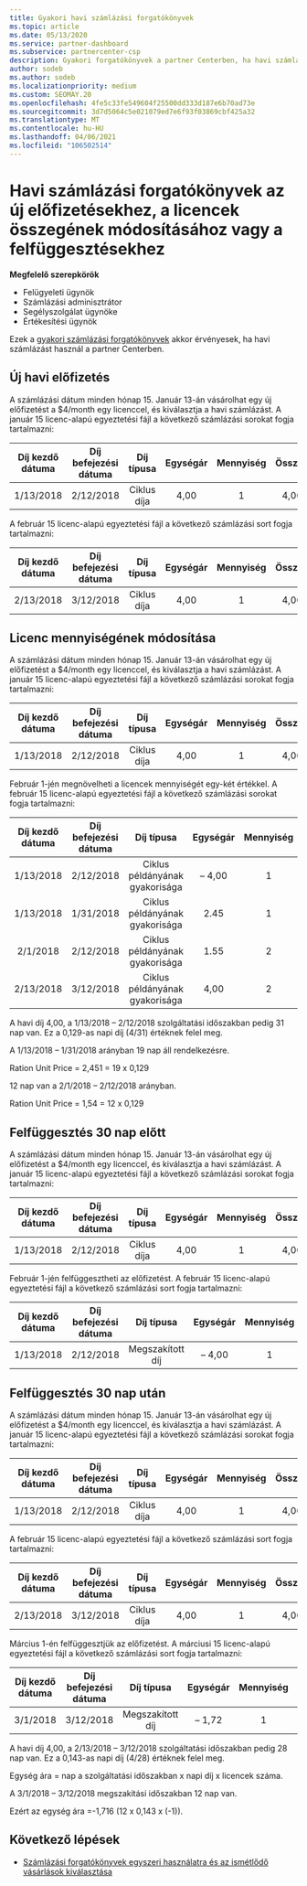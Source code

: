 ```yaml
---
title: Gyakori havi számlázási forgatókönyvek
ms.topic: article
ms.date: 05/13/2020
ms.service: partner-dashboard
ms.subservice: partnercenter-csp
description: Gyakori forgatókönyvek a partner Centerben, ha havi számlázást használ – új előfizetések hozzáadását, a licencek mennyiségének módosítását és az előfizetések felfüggesztését foglalja magában.
author: sodeb
ms.author: sodeb
ms.localizationpriority: medium
ms.custom: SEOMAY.20
ms.openlocfilehash: 4fe5c33fe549604f25500dd333d187e6b70ad73e
ms.sourcegitcommit: 3d7d5064c5e021079ed7e6f93f03869cbf425a32
ms.translationtype: MT
ms.contentlocale: hu-HU
ms.lasthandoff: 04/06/2021
ms.locfileid: "106502514"
---
```

# <a name="sample-monthly-billing-scenarios-for-new-subscriptions-changing-license-amounts-or-suspensions"></a>Havi számlázási forgatókönyvek az új előfizetésekhez, a licencek összegének módosításához vagy a felfüggesztésekhez

**Megfelelő szerepkörök**

- Felügyeleti ügynök
- Számlázási adminisztrátor
- Segélyszolgálat ügynöke
- Értékesítési ügynök

Ezek a [gyakori számlázási forgatókönyvek](common-billing-scenarios.md) akkor érvényesek, ha havi számlázást használ a partner Centerben.

## <a name="new-monthly-subscription"></a>Új havi előfizetés

A számlázási dátum minden hónap 15. Január 13-án vásárolhat egy új előfizetést a $4/month egy licenccel, és kiválasztja a havi számlázást. A január 15 licenc-alapú egyeztetési fájl a következő számlázási sorokat fogja tartalmazni:

|Díj kezdő dátuma |Díj befejezési dátuma |Díj típusa |Egységár |Mennyiség |Összeg |
|       :---:      |    :---:       | :---:      |:---:      |:---:    |:---:  |
|1/13/2018         |2/12/2018    |Ciklus díja   |4,00       |1        |4,00 |

A február 15 licenc-alapú egyeztetési fájl a következő számlázási sort fogja tartalmazni:

|Díj kezdő dátuma |Díj befejezési dátuma |Díj típusa |Egységár |Mennyiség |Összeg |
|       :---:      |    :---:       | :---:      |:---:      |:---:    |:---:  |
|2/13/2018         |3/12/2018    |Ciklus díja   |4,00       |1        |4,00 |

## <a name="change-license-quantity"></a>Licenc mennyiségének módosítása

A számlázási dátum minden hónap 15. Január 13-án vásárolhat egy új előfizetést a $4/month egy licenccel, és kiválasztja a havi számlázást. A január 15 licenc-alapú egyeztetési fájl a következő számlázási sorokat fogja tartalmazni:

|Díj kezdő dátuma |Díj befejezési dátuma |Díj típusa |Egységár |Mennyiség |Összeg |
|       :---:      |    :---:       | :---:      |:---:      |:---:    |:---:  |
|1/13/2018         |2/12/2018    |Ciklus díja   |4,00       |1        |4,00    |

Február 1-jén megnövelheti a licencek mennyiségét egy-két értékkel. A február 15 licenc-alapú egyeztetési fájl a következő számlázási sorokat fogja tartalmazni:

|Díj kezdő dátuma |Díj befejezési dátuma |Díj típusa |Egységár |Mennyiség |Összeg |
|       :---:      |    :---:       | :---:      |:---:      |:---:    |:---:  |
| 1/13/2018        |2/12/2018    |Ciklus példányának gyakorisága   |– 4,00       |1        |– 4,00   |
|1/13/2018         |1/31/2018    | Ciklus példányának gyakorisága   |2.45       |1        |2.45    |
|2/1/2018         |2/12/2018    | Ciklus példányának gyakorisága   |1.55       |2        |3,10    |
|2/13/2018         |3/12/2018    | Ciklus példányának gyakorisága   |4,00       |2        |8,00    |

A havi díj 4,00, a 1/13/2018 – 2/12/2018 szolgáltatási időszakban pedig 31 nap van. Ez a 0,129-as napi díj (4/31) értéknek felel meg.

A 1/13/2018 – 1/31/2018 arányban 19 nap áll rendelkezésre.

Ration Unit Price = 2,451 = 19 x 0,129

12 nap van a 2/1/2018 – 2/12/2018 arányban.

Ration Unit Price = 1,54 = 12 x 0,129

## <a name="suspend-before-30-days"></a>Felfüggesztés 30 nap előtt

A számlázási dátum minden hónap 15. Január 13-án vásárolhat egy új előfizetést a $4/month egy licenccel, és kiválasztja a havi számlázást. A január 15 licenc-alapú egyeztetési fájl a következő számlázási sorokat fogja tartalmazni:

|Díj kezdő dátuma |Díj befejezési dátuma |Díj típusa |Egységár |Mennyiség |Összeg |
|       :---:      |    :---:       | :---:      |:---:      |:---:    |:---:  |
|1/13/2018         |2/12/2018    |Ciklus díja   |4,00       |1        |4,00    |

Február 1-jén felfüggesztheti az előfizetést. A február 15 licenc-alapú egyeztetési fájl a következő számlázási sort fogja tartalmazni:

|Díj kezdő dátuma |Díj befejezési dátuma |Díj típusa |Egységár |Mennyiség |Összeg |
|       :---:      |    :---:       | :---:      |:---:      |:---:    |:---:  |
1/13/2018|2/12/2018|Megszakított díj|– 4,00|1|– 4,00

## <a name="suspend-after-30-days"></a>Felfüggesztés 30 nap után

A számlázási dátum minden hónap 15. Január 13-án vásárolhat egy új előfizetést a $4/month egy licenccel, és kiválasztja a havi számlázást. A január 15 licenc-alapú egyeztetési fájl a következő számlázási sorokat fogja tartalmazni:

|Díj kezdő dátuma |Díj befejezési dátuma |Díj típusa |Egységár |Mennyiség |Összeg |
|       :---:      |    :---:       | :---:      |:---:      |:---:    |:---:  |
1/13/2018|2/12/2018|Ciklus díja|4,00|1|4,00

A február 15 licenc-alapú egyeztetési fájl a következő számlázási sort fogja tartalmazni:

|Díj kezdő dátuma |Díj befejezési dátuma |Díj típusa |Egységár |Mennyiség |Összeg |
|       :---:      |    :---:       | :---:      |:---:      |:---:    |:---:  |
2/13/2018|3/12/2018|Ciklus díja|4,00|1|4,00

Március 1-én felfüggesztjük az előfizetést. A márciusi 15 licenc-alapú egyeztetési fájl a következő számlázási sort fogja tartalmazni:

|Díj kezdő dátuma |Díj befejezési dátuma |Díj típusa |Egységár |Mennyiség |Összeg |
|       :---:      |    :---:       | :---:      |:---:      |:---:    |:---:  |
3/1/2018|3/12/2018|Megszakított díj|– 1,72|1|– 1,72

A havi díj 4,00, a 2/13/2018 – 3/12/2018 szolgáltatási időszakban pedig 28 nap van. Ez a 0,143-as napi díj (4/28) értéknek felel meg.

Egység ára = nap a szolgáltatási időszakban x napi díj x licencek száma.

A 3/1/2018 – 3/12/2018 megszakítási időszakban 12 nap van.

Ezért az egység ára =-1,716 (12 x 0,143 x (-1)).

## <a name="next-steps"></a>Következő lépések

- [Számlázási forgatókönyvek egyszeri használatra és az ismétlődő vásárlások kiválasztása](common-billing-scenarios-onetime-recurring.md)